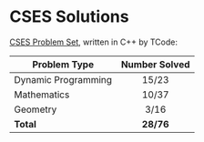 # CSES Solutions

[CSES Problem Set](https://cses.fi/problemset/), written in C++ by TCode:

| Problem Type          | Number Solved |
|-----------------------|:-------------:|
| Dynamic Programming   |     15/23     |
| Mathematics           |     10/37     |
| Geometry              |     3/16      |
| **Total**             |   **28/76**   |
